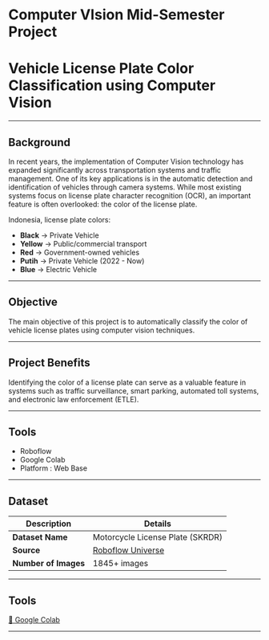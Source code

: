 # Computer VIsion Mid-Semester Project
# Vehicle License Plate Color Classification using Computer Vision

---

## Background

In recent years, the implementation of Computer Vision technology has expanded significantly across transportation systems and traffic management. One of its key applications is in the automatic detection and identification of vehicles through camera systems. While most existing systems focus on license plate character recognition (OCR), an important feature is often overlooked: the color of the license plate.

Indonesia, license plate colors:
- **Black** → Private Vehicle  
- **Yellow** → Public/commercial transport 
- **Red** → Government-owned vehicles  
- **Putih** → Private Vehicle (2022 - Now)  
- **Blue** → Electric Vehicle  

---

## Objective

The main objective of this project is to automatically classify the color of vehicle license plates using computer vision techniques.

---

## Project Benefits

Identifying the color of a license plate can serve as a valuable feature in systems such as traffic surveillance, smart parking, automated toll systems, and electronic law enforcement (ETLE).

---

## Tools 

- Roboflow 
- Google Colab
- Platform : Web Base

---

## Dataset

| Description           | Details                                                            |
| --------------------- | ------------------------------------------------------------------ |
| **Dataset Name**      | Motorcycle License Plate (SKRDR)                                   |
| **Source**            | [Roboflow Universe](https://universe.roboflow.com/zeroexperiments/motorcycle-license-plate-skrdr/) |
| **Number of Images**  | 1845+ images                                                       |

---

## Tools 

[🔗 Google Colab]([https://colab.research.google.com/drive/1ffOnkqYF_Vdbm8NS1PYGjrXynm51k7BJ?usp=sharing](https://colab.research.google.com/drive/1Lqr99H-JAdBJbAuDfzkTR1ms1BIUpqvO#scrollTo=l3SVZIIMLzkd))

---
